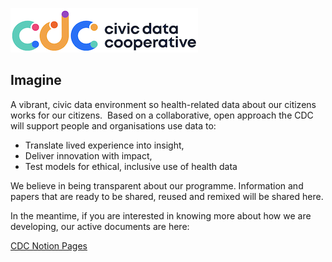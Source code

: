 ![Civic Data Cooperative Logo](/images/cdc-logo.png)

## Imagine

A vibrant, civic data environment so health-related data about our citizens works for our citizens. 
Based on a collaborative, open approach the CDC will support people and organisations use data to:

* Translate lived experience into insight, 
* Deliver innovation with impact,
* Test models for ethical, inclusive use of health data

We believe in being transparent about our programme. Information and papers that are ready to be shared, reused and remixed will be shared here.

In the meantime, if you are interested in knowing more about how we are developing, our active documents are here: 

[CDC Notion Pages](https://www.notion.so/Civic-Data-Cooperative-fc587f76dd1a4e01a66326cafaf81270)

